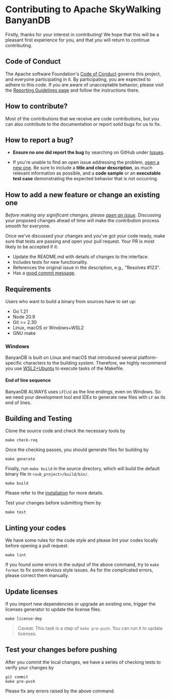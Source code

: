# Contributing to Apache SkyWalking BanyanDB

Firstly, thanks for your interest in contributing! We hope that this will be a
pleasant first experience for you, and that you will return to continue
contributing.

## Code of Conduct

The Apache software Foundation's [Code of Conduct](http://www.apache.org/foundation/policies/conduct.html) governs this project, and everyone participating in it.
By participating, you are expected to adhere to this code. If you are aware of unacceptable behavior, please visit the
[Reporting Guidelines page](http://www.apache.org/foundation/policies/conduct.html#reporting-guidelines)
and follow the instructions there.

## How to contribute?

Most of the contributions that we receive are code contributions, but you can
also contribute to the documentation or report solid bugs
for us to fix.

## How to report a bug?

* **Ensure no one did report the bug** by searching on GitHub under [Issues](https://github.com/apache/skywalking/issues).

* If you're unable to find an open issue addressing the problem, [open a new one](https://github.com/apache/skywalking/issues/new).
Be sure to include a **title and clear description**, as much relevant information as possible,
and a **code sample** or an **executable test case** demonstrating the expected behavior that is not occurring.

## How to add a new feature or change an existing one

_Before making any significant changes, please [open an issue](https://github.com/apache/skywalking/issues)._
Discussing your proposed changes ahead of time will make the contribution process smooth for everyone.

Once we've discussed your changes and you've got your code ready, make sure that tests are passing and open your pull request. Your PR is most likely to be accepted if it:

* Update the README.md with details of changes to the interface.
* Includes tests for new functionality.
* References the original issue in the description, e.g., "Resolves #123".
* Has a [good commit message](http://tbaggery.com/2008/04/19/a-note-about-git-commit-messages.html).

## Requirements

Users who want to build a binary from sources have to set up:

* Go 1.21
* Node 20.9
* Git >= 2.30
* Linux, macOS or Windows+WSL2
* GNU make

### Windows

BanyanDB is built on Linux and macOS that introduced several platform-specific characters to the building system. Therefore, we highly recommend you use [WSL2+Ubuntu](https://ubuntu.com/desktop/wsl) to execute tasks of the Makefile.

#### End of line sequence

BanyanDB ALWAYS uses `LF`(`\n`) as the line endings, even on Windows. So we need your development tool and IDEs to generate new files with `LF` as its end of lines.

## Building and Testing

Clone the source code and check the necessary tools by

```shell
make check-req
```

Once the checking passes, you should generate files for building by

```shell
make generate
```

Finally, run `make build` in the source directory, which will build the default binary file in `<sub_project>/build/bin/`.

```shell
make build
```

Please refer to the [installation](./docs/installation/binaries.md) for more details.

Test your changes before submitting them by

```shell
make test
```

## Linting your codes

We have some rules for the code style and please lint your codes locally before opening a pull request.

```shell
make lint
```

If you found some errors in the output of the above command, try to `make format` to fix some obvious style issues. As for the complicated errors, please correct them manually.

## Update licenses

If you import new dependencies or upgrade an existing one, trigger the licenses generator
to update the license files.

```shell
make license-dep 
```

> Caveat: This task is a step of `make pre-push`. You can run it to update licenses.

## Test your changes before pushing

After you commit the local changes, we have a series of checking tests to verify your changes by

```shell
git commit
make pre-push
```

Please fix any errors raised by the above command.

